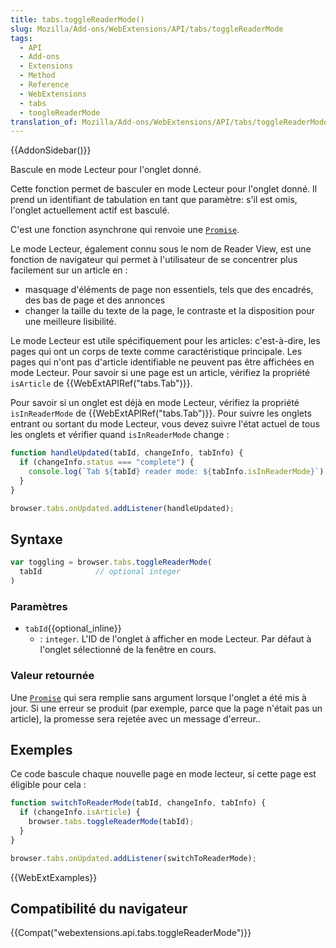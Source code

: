 ```yaml
---
title: tabs.toggleReaderMode()
slug: Mozilla/Add-ons/WebExtensions/API/tabs/toggleReaderMode
tags:
  - API
  - Add-ons
  - Extensions
  - Method
  - Reference
  - WebExtensions
  - tabs
  - toogleReaderMode
translation_of: Mozilla/Add-ons/WebExtensions/API/tabs/toggleReaderMode
---
```

{{AddonSidebar()}}

Bascule en mode Lecteur pour l'onglet donné.

Cette fonction permet de basculer en mode Lecteur pour l'onglet donné. Il prend un identifiant de tabulation en tant que paramètre: s'il est omis, l'onglet actuellement actif est basculé.

C'est une fonction asynchrone qui renvoie une [`Promise`](/fr/docs/Web/JavaScript/Reference/Objets_globaux/Promise).

Le mode Lecteur, également connu sous le nom de Reader View, est une fonction de navigateur qui permet à l'utilisateur de se concentrer plus facilement sur un article en :

- masquage d'éléments de page non essentiels, tels que des encadrés, des bas de page et des annonces
- changer la taille du texte de la page, le contraste et la disposition pour une meilleure lisibilité.

Le mode Lecteur est utile spécifiquement pour les articles: c'est-à-dire, les pages qui ont un corps de texte comme caractéristique principale. Les pages qui n'ont pas d'article identifiable ne peuvent pas être affichées en mode Lecteur. Pour savoir si une page est un article, vérifiez la propriété `isArticle` de {{WebExtAPIRef("tabs.Tab")}}.

Pour savoir si un onglet est déjà en mode Lecteur, vérifiez la propriété  `isInReaderMode` de {{WebExtAPIRef("tabs.Tab")}}. Pour suivre les onglets entrant ou sortant du mode Lecteur, vous devez suivre l'état actuel de tous les onglets et vérifier quand `isInReaderMode` change :

```js
function handleUpdated(tabId, changeInfo, tabInfo) {
  if (changeInfo.status === "complete") {
    console.log(`Tab ${tabId} reader mode: ${tabInfo.isInReaderMode}`);
  }
}

browser.tabs.onUpdated.addListener(handleUpdated);
```

## Syntaxe

```js
var toggling = browser.tabs.toggleReaderMode(
  tabId            // optional integer
)
```

### Paramètres

- `tabId`{{optional_inline}}
  - : `integer`. L'ID de l'onglet à afficher en mode Lecteur. Par défaut à l'onglet sélectionné de la fenêtre en cours.

### Valeur retournée

Une [`Promise`](/fr/docs/Web/JavaScript/Reference/Objets_globaux/Promise) qui sera remplie sans argument lorsque l'onglet a été mis à jour. Si une erreur se produit (par exemple, parce que la page n'était pas un article), la promesse sera rejetée avec un message d'erreur..

## Exemples

Ce code bascule chaque nouvelle page en mode lecteur, si cette page est éligible pour cela :

```js
function switchToReaderMode(tabId, changeInfo, tabInfo) {
  if (changeInfo.isArticle) {
    browser.tabs.toggleReaderMode(tabId);
  }
}

browser.tabs.onUpdated.addListener(switchToReaderMode);
```

{{WebExtExamples}}

## Compatibilité du navigateur

{{Compat("webextensions.api.tabs.toggleReaderMode")}}
